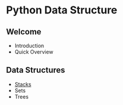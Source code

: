 # Python Data Structure
## Welcome
* Introduction
* Quick Overview

## Data Structures
* [Stacks](1-stacks.md)
* Sets
* Trees